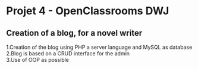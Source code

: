 
# Projet 4 - OpenClassrooms DWJ
## Creation of a blog, for a novel writer

1.Creation of the blog using PHP a server language and MySQL as database  
2.Blog is based on a CRUD interface for the admin  
3.Use of OOP as possible  

